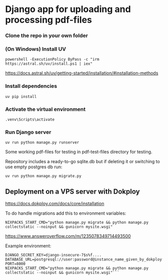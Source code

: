 # Django app for uploading and processing pdf-files

### Clone the repo in your own folder

### (On Windows) Install UV 
```powershell -ExecutionPolicy ByPass -c "irm https://astral.sh/uv/install.ps1 | iex"```

https://docs.astral.sh/uv/getting-started/installation/#installation-methods


### Install dependencies
```uv pip install```

### Activate the virtual environment
```.venv\Scripts\activate```

### Run Django server
```uv run python manage.py runserver```

Some working pdf-files for testing in pdf-test-files directory for testing.

Repository includes a ready-to-go sqlite.db but if deleting it or switching to use empty postgres db run:

```uv run python manage.py migrate.py```


## Deployment on a VPS server with Dokploy

https://docs.dokploy.com/docs/core/installation

To do handle migrations add this to environment variables:

```NIXPACKS_START_CMD="python manage.py migrate && python manage.py collectstatic --noinput && gunicorn mysite.wsgi"```

https://www.answeroverflow.com/m/1235078349714493500

Example environment:

```DJANGO_DEBUG=False
DJANGO_SECRET_KEY=django-insecure-7$s%f....
DATABASE_URL=postgresql://user:password@instance_name_given_by_dokploy:5432/pdf_data
PORT=8000
NIXPACKS_START_CMD="python manage.py migrate && python manage.py collectstatic --noinput && gunicorn mysite.wsgi"```

